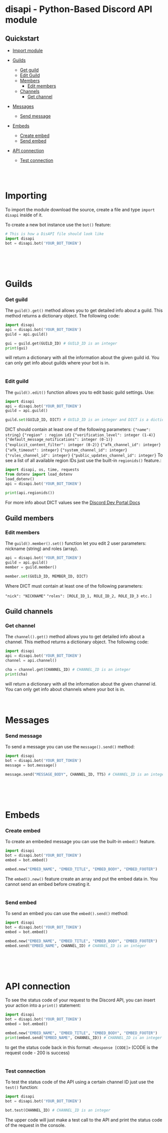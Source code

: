# disapi - Python-Based Discord API module

## Quickstart

  - [Import module](#importing)
- [Guilds](#guilds)
  - [Get guild](#get-guild)
  - [Edit Guild](#edit-guild)
  - [Members](#guild-members)
    - [Edit members](#edit-members)
  - [Channels](#channels)
    - [Get channel](#get-channel)

- [Messages](#messages)
  - [Send message](#send-message)

- [Embeds](#embeds)
  - [Create embed](#create-embed)
  - [Send embed](#send-embed)

- [API connection](#api-connection)
  - [Test connection](#test-connection)
     
<br><br>

# Importing

To import the module download the source, create a file and type `import disapi` inside of it.

To create a new bot instance use the `bot()` feature:
```py
# This is how a DisAPI file should look like
import disapi
bot = disapi.bot('YOUR_BOT_TOKEN')
```

<br><br><br>

# Guilds
### Get guild
The `guild().get()` method allows you to get detailed info about a guild. This method returns a dictionary object. The following code:
```py
import disapi
api = disapi.bot('YOUR_BOT_TOKEN')
guild = api.guild()

gui = guild.get(GUILD_ID) # GUILD_ID is an integer
print(gui)
```
will return a dictionary with all the information about the given guild id.
You can only get info about guilds where your bot is in.
<br><br>

### Edit guild
The `guild().edit()` function allows you to edit basic guild settings. Use:
```py
import disapi
api = disapi.bot('YOUR_BOT_TOKEN')
guild = api.guild()

guild.set(GUILD_ID, DICT) # GUILD_ID is an integer and DICT is a dictionary
```
DICT should contain at least one of the following parameters:
`{"name": string}` 
`{"region" : region id}`
`{"verification_level": integer (1-4)}`
`{"default_message_notifications": integer (0-1)}`
`{"explicit_content_filter": integer (0-2)}`
`{"afk_channel_id": integer}`
`{"afk_timeout": integer}`
`{"system_channel_id": integer}`
`{"rules_channel_id": integer}`
`{"public_updates_channel_id": integer}`
To see a list of all available region IDs just use the built-in `regionids()` feature.:
```py
import disapi, os, time, requests
from dotenv import load_dotenv
load_dotenv()
api = disapi.bot('YOUR_BOT_TOKEN')

print(api.regionids())
```
For more info about DICT values see the [Discord Dev Portal Docs](https://discord.com/developers/docs/resources/guild#modify-guild)

## Guild members
### Edit members
The `guild().member().set()` function let you edit 2 user parameters: nickname (string) and roles (array).
```py
api = disapi.bot('YOUR_BOT_TOKEN')
guild = api.guild()
member = guild.member()

member.set(GUILD_ID, MEMBER_ID, DICT)
```
Where DICT must contain at least one of the following parameters:

`"nick": "NICKNAME"`
`"roles": [ROLE_ID_1, ROLE_ID_2, ROLE_ID_3 etc.]`

## Guild channels
### Get channel
The `channel().get()` method allows you to get detailed info about a channel. This method returns a dictionary object. The following code:
```py
import disapi
api = disapi.bot('YOUR_BOT_TOKEN')
channel = api.channel()

cha = channel.get(CHANNEL_ID) # CHANNEL_ID is an integer
print(cha)
```
will return a dictionary with all the information about the given channel id.
You can only get info about channels where your bot is in.
<br><br><br>


# Messages
### Send message
To send a message you can use the `message().send()` method:
```py
import disapi
bot = disapi.bot('YOUR_BOT_TOKEN')
message = bot.message()

message.send("MESSAGE_BODY", CHANNEL_ID, TTS) # CHANNEL_ID is an integer and TTS is an optional boolean
```


<br><br><br>

# Embeds

### Create embed

To create an embeded message you can use the built-in `embed()` feature.

```py
import disapi
bot = disapi.bot('YOUR_BOT_TOKEN')
embed = bot.embed()

embed.new("EMBED_NAME", "EMBED_TITLE", "EMBED_BODY", "EMBED_FOOTER")
```

The `embed().new()` feature create an array and put the embed data in. You cannot send an embed before creating it.
<br><br>

### Send embed
To send an embed you can use the `embed().send()`  method:
```py
import disapi
bot = disapi.bot('YOUR_BOT_TOKEN')
embed = bot.embed()

embed.new("EMBED_NAME", "EMBED_TITLE", "EMBED_BODY", "EMBED_FOOTER")
embed.send("EMBED_NAME", CHANNEL_ID) # CHANNEL_ID is an integer
```
<br><br><br>

# API connection
To see the status code of your request to the Discord API, you can insert your action into a `print()` statement:

```py
import disapi
bot = disapi.bot('YOUR_BOT_TOKEN')
embed = bot.embed()

embed.new("EMBED_NAME", "EMBED_TITLE", "EMBED_BODY", "EMBED_FOOTER")
print(embed.send("EMBED_NAME", CHANNEL_ID)) # CHANNEL_ID is an integer
```
to get the status code back in this format:
`<Response [CODE]>` (CODE is the request code - 200 is success)
<br><br>

### Test connection
To test the status code of the API using a certain channel ID just use the `test()` function:

```py
import disapi
bot = disapi.bot('YOUR_BOT_TOKEN')

bot.test(CHANNEL_ID) # CHANNEL_ID is an integer
```
The upper code will just make a test call to the API and print the status code of the request in the console.
